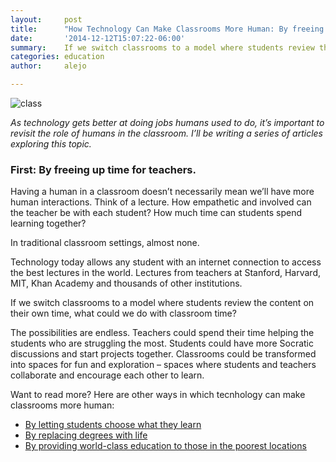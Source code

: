 ```yaml
---
layout:     post
title:      "How Technology Can Make Classrooms More Human: By freeing up time for teachers"
date:       '2014-12-12T15:07:22-06:00'
summary:    If we switch classrooms to a model where students review the content on their own time, what could we do with classroom time?
categories: education
author:     alejo

---
```

![class](http://38.media.tumblr.com/7f626c31d39eba1ee038238ae19291cd/tumblr_inline_nghjw18Dbp1sa3u4l.jpg)

_As technology gets better at doing jobs humans used to do, it’s important to revisit the role of humans in the classroom. I’ll be writing a series of articles exploring this topic._

### First: By freeing up time for teachers.

Having a human in a classroom doesn’t necessarily mean we’ll have more human interactions. Think of a lecture. How empathetic and involved can the teacher be with each student? How much time can students spend learning together?

In traditional classroom settings, almost none.

Technology today allows any student with an internet connection to access the best lectures in the world. Lectures from teachers at Stanford, Harvard, MIT, Khan Academy and thousands of other institutions.

If we switch classrooms to a model where students review the content on their own time, what could we do with classroom time?

The possibilities are endless. Teachers could spend their time helping the students who are struggling the most. Students could have more Socratic discussions and start projects together. Classrooms could be transformed into spaces for fun and exploration – spaces where students and teachers collaborate and encourage each other to learn.

Want to read more?
Here are other ways in which tecnhology can make classrooms more human:

- [ By letting students choose what they learn](http://www.metanot.es/how-technology-can-make-classrooms-more-human-2/) 
- [By replacing degrees with life](http://www.metanot.es/how-technology-can-make-classrooms-more-human-3/) 
- [By providing world-class education to those in the poorest locations](http://www.metanot.es/how-technology-can-make-classrooms-more-human-4/) 
